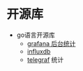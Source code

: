 # 开源库
- go语言开源库
    - [grafana 后台统计](https://github.com/grafana/grafana)
    - [influxdb](https://github.com/influxdata/influxdb)
    - [telegraf](https://github.com/influxdata/telegraf) 统计